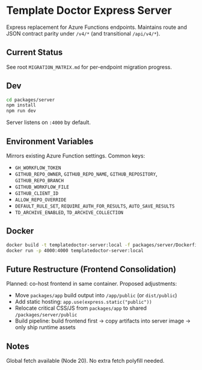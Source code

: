 # Template Doctor Express Server

Express replacement for Azure Functions endpoints. Maintains route and JSON contract parity under `/v4/*` (and transitional `/api/v4/*`).

## Current Status
See root `MIGRATION_MATRIX.md` for per-endpoint migration progress.

## Dev
```bash
cd packages/server
npm install
npm run dev
```
Server listens on `:4000` by default.

## Environment Variables
Mirrors existing Azure Function settings. Common keys:
- `GH_WORKFLOW_TOKEN`
- `GITHUB_REPO_OWNER`, `GITHUB_REPO_NAME`, `GITHUB_REPOSITORY`, `GITHUB_REPO_BRANCH`
- `GITHUB_WORKFLOW_FILE`
- `GITHUB_CLIENT_ID`
- `ALLOW_REPO_OVERRIDE`
- `DEFAULT_RULE_SET`, `REQUIRE_AUTH_FOR_RESULTS`, `AUTO_SAVE_RESULTS`
- `TD_ARCHIVE_ENABLED`, `TD_ARCHIVE_COLLECTION`

## Docker
```bash
docker build -t templatedoctor-server:local -f packages/server/Dockerfile .
docker run -p 4000:4000 templatedoctor-server:local
```

## Future Restructure (Frontend Consolidation)
Planned: co-host frontend in same container.
Proposed adjustments:
- Move `packages/app` build output into `/app/public` (or `dist/public`)
- Add static hosting: `app.use(express.static("public"))`
- Relocate critical CSS/JS from `packages/app` to shared `/packages/server/public`
- Build pipeline: build frontend first → copy artifacts into server image → only ship runtime assets

## Notes
Global fetch available (Node 20). No extra fetch polyfill needed.
